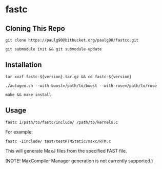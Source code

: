 fastc
=====

Cloning This Repo
-----------------

`git clone https://paulg90@bitbucket.org/paulg90/fastcc.git`

`git submodule init && git submodule update`

Installation
------------

~~~~
tar xvzf fastc-${version}.tar.gz && cd fastc-${version}

./autogen.sh --with-boost=/path/to/boost --with-rose=/path/to/rose

make && make install
~~~~

Usage
-----

~~~
fastc I/path/to/fastc/include/ /path/to/kernels.c
~~~

For example:

~~~
fastc -Iinclude/ test/testRTMStatic/maxc/RTM.c
~~~

This will generate MaxJ files from the specified FAST file.

(NOTE! MaxCompiler Manager generation is not currently supported.)
